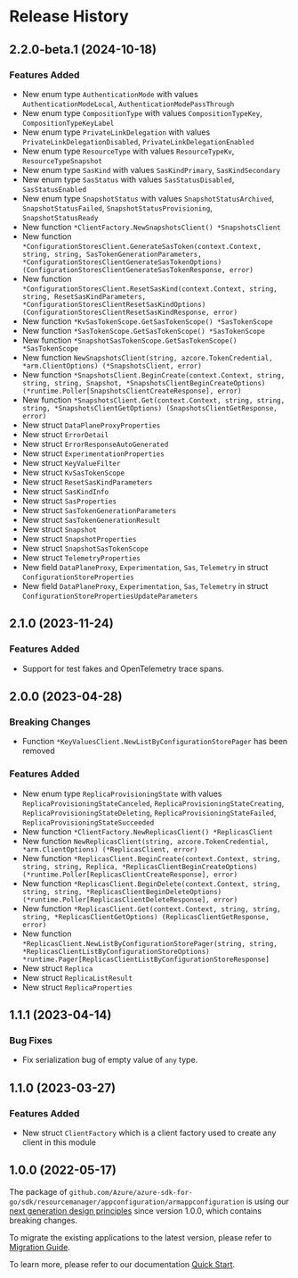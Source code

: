 # Release History

## 2.2.0-beta.1 (2024-10-18)
### Features Added

- New enum type `AuthenticationMode` with values `AuthenticationModeLocal`, `AuthenticationModePassThrough`
- New enum type `CompositionType` with values `CompositionTypeKey`, `CompositionTypeKeyLabel`
- New enum type `PrivateLinkDelegation` with values `PrivateLinkDelegationDisabled`, `PrivateLinkDelegationEnabled`
- New enum type `ResourceType` with values `ResourceTypeKv`, `ResourceTypeSnapshot`
- New enum type `SasKind` with values `SasKindPrimary`, `SasKindSecondary`
- New enum type `SasStatus` with values `SasStatusDisabled`, `SasStatusEnabled`
- New enum type `SnapshotStatus` with values `SnapshotStatusArchived`, `SnapshotStatusFailed`, `SnapshotStatusProvisioning`, `SnapshotStatusReady`
- New function `*ClientFactory.NewSnapshotsClient() *SnapshotsClient`
- New function `*ConfigurationStoresClient.GenerateSasToken(context.Context, string, string, SasTokenGenerationParameters, *ConfigurationStoresClientGenerateSasTokenOptions) (ConfigurationStoresClientGenerateSasTokenResponse, error)`
- New function `*ConfigurationStoresClient.ResetSasKind(context.Context, string, string, ResetSasKindParameters, *ConfigurationStoresClientResetSasKindOptions) (ConfigurationStoresClientResetSasKindResponse, error)`
- New function `*KvSasTokenScope.GetSasTokenScope() *SasTokenScope`
- New function `*SasTokenScope.GetSasTokenScope() *SasTokenScope`
- New function `*SnapshotSasTokenScope.GetSasTokenScope() *SasTokenScope`
- New function `NewSnapshotsClient(string, azcore.TokenCredential, *arm.ClientOptions) (*SnapshotsClient, error)`
- New function `*SnapshotsClient.BeginCreate(context.Context, string, string, string, Snapshot, *SnapshotsClientBeginCreateOptions) (*runtime.Poller[SnapshotsClientCreateResponse], error)`
- New function `*SnapshotsClient.Get(context.Context, string, string, string, *SnapshotsClientGetOptions) (SnapshotsClientGetResponse, error)`
- New struct `DataPlaneProxyProperties`
- New struct `ErrorDetail`
- New struct `ErrorResponseAutoGenerated`
- New struct `ExperimentationProperties`
- New struct `KeyValueFilter`
- New struct `KvSasTokenScope`
- New struct `ResetSasKindParameters`
- New struct `SasKindInfo`
- New struct `SasProperties`
- New struct `SasTokenGenerationParameters`
- New struct `SasTokenGenerationResult`
- New struct `Snapshot`
- New struct `SnapshotProperties`
- New struct `SnapshotSasTokenScope`
- New struct `TelemetryProperties`
- New field `DataPlaneProxy`, `Experimentation`, `Sas`, `Telemetry` in struct `ConfigurationStoreProperties`
- New field `DataPlaneProxy`, `Experimentation`, `Sas`, `Telemetry` in struct `ConfigurationStorePropertiesUpdateParameters`


## 2.1.0 (2023-11-24)
### Features Added

- Support for test fakes and OpenTelemetry trace spans.


## 2.0.0 (2023-04-28)
### Breaking Changes

- Function `*KeyValuesClient.NewListByConfigurationStorePager` has been removed

### Features Added

- New enum type `ReplicaProvisioningState` with values `ReplicaProvisioningStateCanceled`, `ReplicaProvisioningStateCreating`, `ReplicaProvisioningStateDeleting`, `ReplicaProvisioningStateFailed`, `ReplicaProvisioningStateSucceeded`
- New function `*ClientFactory.NewReplicasClient() *ReplicasClient`
- New function `NewReplicasClient(string, azcore.TokenCredential, *arm.ClientOptions) (*ReplicasClient, error)`
- New function `*ReplicasClient.BeginCreate(context.Context, string, string, string, Replica, *ReplicasClientBeginCreateOptions) (*runtime.Poller[ReplicasClientCreateResponse], error)`
- New function `*ReplicasClient.BeginDelete(context.Context, string, string, string, *ReplicasClientBeginDeleteOptions) (*runtime.Poller[ReplicasClientDeleteResponse], error)`
- New function `*ReplicasClient.Get(context.Context, string, string, string, *ReplicasClientGetOptions) (ReplicasClientGetResponse, error)`
- New function `*ReplicasClient.NewListByConfigurationStorePager(string, string, *ReplicasClientListByConfigurationStoreOptions) *runtime.Pager[ReplicasClientListByConfigurationStoreResponse]`
- New struct `Replica`
- New struct `ReplicaListResult`
- New struct `ReplicaProperties`


## 1.1.1 (2023-04-14)
### Bug Fixes

- Fix serialization bug of empty value of `any` type.

## 1.1.0 (2023-03-27)
### Features Added

- New struct `ClientFactory` which is a client factory used to create any client in this module


## 1.0.0 (2022-05-17)

The package of `github.com/Azure/azure-sdk-for-go/sdk/resourcemanager/appconfiguration/armappconfiguration` is using our [next generation design principles](https://azure.github.io/azure-sdk/general_introduction.html) since version 1.0.0, which contains breaking changes.

To migrate the existing applications to the latest version, please refer to [Migration Guide](https://aka.ms/azsdk/go/mgmt/migration).

To learn more, please refer to our documentation [Quick Start](https://aka.ms/azsdk/go/mgmt).